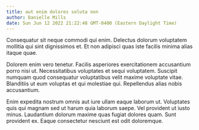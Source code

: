 ```yaml
---
title: aut enim dolores soluta non
author: Danielle Mills
date: Sun Jun 12 2022 21:22:48 GMT-0400 (Eastern Daylight Time)
---
```

Consequatur sit neque commodi qui enim. Delectus dolorum voluptatem mollitia qui sint dignissimos et. Et non adipisci quas iste facilis minima alias itaque quae.

 Dolorem enim vero tenetur. Facilis asperiores exercitationem accusantium porro nisi ut. Necessitatibus voluptates et sequi voluptatem. Suscipit numquam quod consequatur voluptatibus velit maxime voluptate vitae. Blanditiis ut eum voluptas et qui molestiae qui. Repellendus alias nobis accusantium.

 Enim expedita nostrum omnis aut iure ullam eaque laborum ut. Voluptates quis qui magnam sed ut harum quia laborum saepe. Vel provident ut iusto minus. Laudantium dolorum maxime quas fugiat dolores quam. Sunt provident ex. Eaque consectetur nesciunt est odit doloremque.